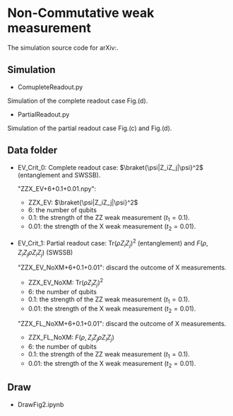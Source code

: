 # Non-Commutative weak measurement

The simulation source code for arXiv:.

## Simulation

- ComupleteReadout.py

Simulation of the complete readout case Fig.(d).

- PartialReadout.py

Simulation of the partial readout case Fig.(c) and Fig.(d).

## Data folder

- EV_Crit_0: Complete readout case: $\braket{\psi|Z_iZ_j|\psi}^2$ (entanglement and SWSSB).

    "ZZX_EV+6+0.1+0.01.npy": 
    - ZZX_EV: $\braket{\psi|Z_iZ_j|\psi}^2$
    - 6: the number of qubits
    - 0.1: the strength of the ZZ weak measurement ($t_1=0.1$).
    - 0.01: the strength of the X weak measurement ($t_2=0.01$).

- EV_Crit_1: Partial readout case: $\text{Tr}(\rho Z_i Z_j)^2$ (entanglement) and $F(\rho,Z_iZ_j\rho Z_iZ_j)$ (SWSSB)

    "ZZX_EV_NoXM+6+0.1+0.01": discard the outcome of X measurements.
    - ZZX_EV_NoXM: $\text{Tr}(\rho Z_i Z_j)^2$
    - 6: the number of qubits
    - 0.1: the strength of the ZZ weak measurement ($t_1=0.1$).
    - 0.01: the strength of the X weak measurement ($t_2=0.01$).

    "ZZX_FL_NoXM+6+0.1+0.01": discard the outcome of X measurements.
    - ZZX_FL_NoXM: $F(\rho,Z_iZ_j\rho Z_iZ_j)$
    - 6: the number of qubits
    - 0.1: the strength of the ZZ weak measurement ($t_1=0.1$).
    - 0.01: the strength of the X weak measurement ($t_2=0.01$).

## Draw

- DrawFig2.ipynb